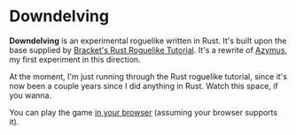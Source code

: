 # Downdelving
**Downdelving** is an experimental roguelike written in Rust.  It's built upon the base supplied by [Bracket's Rust Roguelike Tutorial](https://github.com/amethyst/rustrogueliketutorial).  It's a rewrite of [Azymus](https://github.com/ndouglas/azymus), my first experiment in this direction.

At the moment, I'm just running through the Rust roguelike tutorial, since it's now been a couple years since I did anything in Rust.  Watch this space, if you wanna.

You can play the game [in your browser](https://ndouglas.github.io/downdelving/) (assuming your browser supports it).

